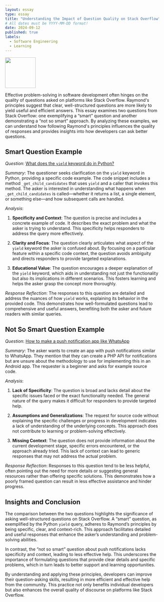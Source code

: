 ```yaml
---
layout: essay
type: essay
title: "Understanding the Impact of Question Quality on Stack Overflow"
# All dates must be YYYY-MM-DD format!
date: 2024-09-12
published: true
labels:
  - Software Engineering
  - Learning
---
```


<img width="100px" class="rounded float-start pe-4" src="../img/stackoverflow/stackoverflow.jpg">

Effective problem-solving in software development often hinges on the quality of questions asked on platforms like Stack Overflow. Raymond's principles suggest that clear, well-structured questions are more likely to yield useful and efficient answers. This essay examines two questions from Stack Overflow: one exemplifying a “smart” question and another demonstrating a “not so smart” approach. By analyzing these examples, we can understand how following Raymond's principles influences the quality of responses and provides insights into how developers can ask better questions.

## Smart Question Example

*Question*: [What does the `yield` keyword do in Python?](https://stackoverflow.com/questions/231767/what-does-the-yield-keyword-do-in-python/231855#231855)

*Summary*: The questioner seeks clarification on the `yield` keyword in Python, providing a specific code example. The code snippet includes a method `_get_child_candidates` that uses `yield` and a caller that invokes this method. The asker is interested in understanding what happens when `_get_child_candidates` is called—whether it returns a list, a single element, or something else—and how subsequent calls are handled.

*Analysis*:

1. **Specificity and Context**: The question is precise and includes a concrete example of code. It describes the exact problem and what the asker is trying to understand. This specificity helps responders to address the query more effectively.

2. **Clarity and Focus**: The question clearly articulates what aspect of the `yield` keyword the asker is confused about. By focusing on a particular feature within a specific code context, the question avoids ambiguity and directs responders to provide targeted explanations.

3. **Educational Value**: The question encourages a deeper explanation of the `yield` keyword, which aids in understanding not just the functionality but also its implications in different scenarios. This fosters learning and helps the asker grasp the concept more thoroughly.

*Response Reflection*: The responses to this question are detailed and address the nuances of how `yield` works, explaining its behavior in the provided code. This demonstrates how well-formulated questions lead to comprehensive and useful answers, benefiting both the asker and future readers with similar queries.

## Not So Smart Question Example

*Question*: [How to make a push notification app like WhatsApp](https://stackoverflow.com/questions/58805527/wants-to-make-push-notification-app-like-whatsapp)

*Summary*: The asker wants to create an app with push notifications similar to WhatsApp. They mention that they can create a PHP API for notifications but are unsure about the methodology to use for implementing this in an Android app. The requester is a beginner and asks for example source code.

*Analysis*:

1. **Lack of Specificity**: The question is broad and lacks detail about the specific issues faced or the exact functionality needed. The general nature of the query makes it difficult for responders to provide targeted help.

2. **Assumptions and Generalizations**: The request for source code without explaining the specific challenges or progress in development indicates a lack of understanding of the underlying concepts. This approach does not contribute to learning or problem-solving effectively.

3. **Missing Context**: The question does not provide information about the current development stage, specific errors encountered, or the approach already tried. This lack of context can lead to generic responses that may not address the actual problem.

*Response Reflection*: Responses to this question tend to be less helpful, often pointing out the need for more details or suggesting general resources rather than offering specific solutions. This demonstrates how a poorly framed question can result in less effective assistance and hinder progress.

## Insights and Conclusion

The comparison between the two questions highlights the significance of asking well-structured questions on Stack Overflow. A “smart” question, as exemplified by the Python `yield` query, adheres to Raymond’s principles by being specific, clear, and context-rich. This approach facilitates detailed and useful responses that enhance the asker’s understanding and problem-solving abilities.

In contrast, the “not so smart” question about push notifications lacks specificity and context, leading to less effective help. This underscores the importance of formulating questions that provide clear details and specific problems, which in turn leads to better support and learning opportunities.

By understanding and applying these principles, developers can improve their question-asking skills, resulting in more efficient and effective help from the community. This practice not only benefits individual developers but also enhances the overall quality of discourse on platforms like Stack Overflow.

